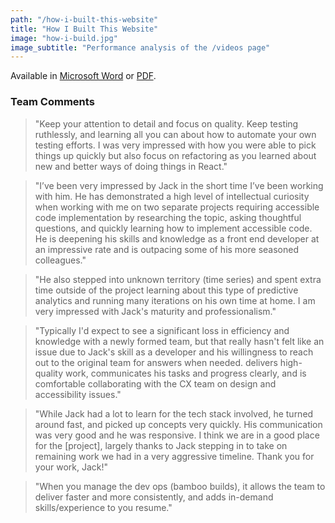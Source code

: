 ```yaml
---
path: "/how-i-built-this-website"
title: "How I Built This Website"
image: "how-i-build.jpg"
image_subtitle: "Performance analysis of the /videos page"
---
```


Available in [Microsoft Word](https://drive.google.com/file/d/0Bw0_aAHPLyV4aEhxT0tobDlXcHg5MHZJTkRONEY3X3ZjR1ZR/view?usp=sharing) or [PDF](https://drive.google.com/file/d/1vtvmmRWb8wIdBCwpFni61Y2DA7dE8uCx/view?usp=sharing).

### Team Comments

> "Keep your attention to detail and focus on quality. Keep testing ruthlessly, and learning all you can about how to automate your own testing efforts. I was very impressed with how you were able to pick things up quickly but also focus on refactoring as you learned about new and better ways of doing things in React."

> "I’ve been very impressed by Jack in the short time I’ve been working with him. He has demonstrated a high level of intellectual curiosity when working with me on two separate projects requiring accessible code implementation by researching the topic, asking thoughtful questions, and quickly learning how to implement accessible code. He is deepening his skills and knowledge as a front end developer at an impressive rate and is outpacing some of his more seasoned colleagues."

> "He also stepped into unknown territory (time series) and spent extra time outside of the project learning about this type of predictive analytics and running many iterations on his own time at home. I am very impressed with Jack's maturity and professionalism."

> "Typically I'd expect to see a significant loss in efficiency and knowledge with a newly formed team, but that really hasn't felt like an issue due to Jack's skill as a developer and his willingness to reach out to the original team for answers when needed. delivers high-quality work, communicates his tasks and progress clearly, and is comfortable collaborating with the CX team on design and accessibility issues."

> "While Jack had a lot to learn for the tech stack involved, he turned around fast, and picked up concepts very quickly. His communication was very good and he was responsive. I think we are in a good place for the [project], largely thanks to Jack stepping in to take on remaining work we had in a very aggressive timeline. Thank you for your work, Jack!"

> "When you manage the dev ops (bamboo builds), it allows the team to deliver faster and more consistently, and adds in-demand skills/experience to you resume."
